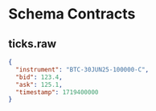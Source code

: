 # Schema Contracts

## ticks.raw
```json
{
  "instrument": "BTC-30JUN25-100000-C",
  "bid": 123.4,
  "ask": 125.1,
  "timestamp": 1719400000
}
